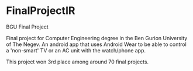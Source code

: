 # FinalProjectIR
BGU Final Project

Final project for Computer Engineering degree in the Ben Gurion University of The Negev.
An android app that uses Android Wear to be able to control a 'non-smart' TV or an AC unit with
the watch/phone app.

This project won 3rd place among around 70 final projects.

